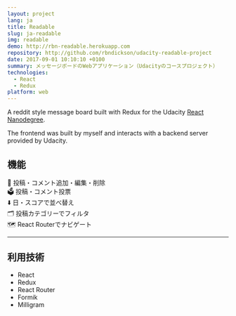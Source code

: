 ```yaml
---
layout: project
lang: ja
title: Readable
slug: ja-readable
img: readable
demo: http://rbn-readable.herokuapp.com
repository: http://github.com/rbndickson/udacity-readable-project
date: 2017-09-01 10:10:10 +0100
summary: メッセージボードのWebアプリケーション（Udacityのコースプロジェクト）
technologies:
  - React
  - Redux
platform: web
---
```

A reddit style message board built with Redux for the Udacity [React Nanodegree](https://www.udacity.com/course/react-nanodegree--nd019).

The frontend was built by myself and interacts with a backend server provided by Udacity.

## 機能

📝 投稿・コメント追加・編集・削除  
🗳 投稿・コメント投票  
⬇️ 日・スコアで並べ替え  
🗂 投稿カテゴリーでフィルタ  
🗺 React Routerでナビゲート  

---

## 利用技術

- React
- Redux
- React Router
- Formik
- Milligram
